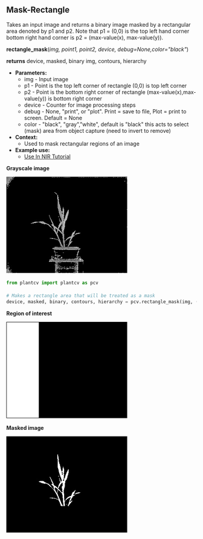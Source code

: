 ## Mask-Rectangle

Takes an input image and returns a binary image masked by a rectangular area denoted by p1 and p2. 
Note that p1 = (0,0) is the top left hand corner bottom right hand corner is p2 = (max-value(x), max-value(y)).

**rectangle_mask**(*img, point1, point2, device, debug=None,color="black"*)

**returns** device, masked, binary img, contours, hierarchy 

- **Parameters:**
    - img - Input image
    - p1 - Point is the top left corner of rectangle (0,0) is top left corner
    - p2 - Point is the bottom right corner of rectangle (max-value(x),max-value(y)) is bottom right corner
    - device - Counter for image processing steps
    - debug - None, "print", or "plot". Print = save to file, Plot = print to screen. Default = None
    - color - "black", "gray","white", default is "black" this acts to select (mask) area from object capture (need to invert to remove)
- **Context:**
    - Used to mask rectangular regions of an image
- **Example use:**
    - [Use In NIR Tutorial](nir_tutorial.md)
    
**Grayscale image**

![Screenshot](img/documentation_images/rectangle_mask/grayscale_image.jpg) 

```python
from plantcv import plantcv as pcv

# Makes a rectangle area that will be treated as a mask
device, masked, binary, contours, hierarchy = pcv.rectangle_mask(img, (0,0), (75,252), device, debug="print", color="black")
```

**Region of interest**

![Screenshot](img/documentation_images/rectangle_mask/roi.jpg) 

**Masked image**

![Screenshot](img/documentation_images/rectangle_mask/masked.jpg) 
